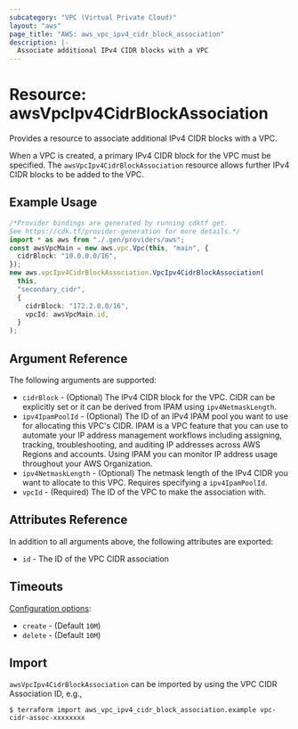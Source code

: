```yaml
---
subcategory: "VPC (Virtual Private Cloud)"
layout: "aws"
page_title: "AWS: aws_vpc_ipv4_cidr_block_association"
description: |-
  Associate additional IPv4 CIDR blocks with a VPC
---
```


# Resource: awsVpcIpv4CidrBlockAssociation

Provides a resource to associate additional IPv4 CIDR blocks with a VPC.

When a VPC is created, a primary IPv4 CIDR block for the VPC must be specified.
The `awsVpcIpv4CidrBlockAssociation` resource allows further IPv4 CIDR blocks to be added to the VPC.

## Example Usage

```typescript
/*Provider bindings are generated by running cdktf get.
See https://cdk.tf/provider-generation for more details.*/
import * as aws from "./.gen/providers/aws";
const awsVpcMain = new aws.vpc.Vpc(this, "main", {
  cidrBlock: "10.0.0.0/16",
});
new aws.vpcIpv4CidrBlockAssociation.VpcIpv4CidrBlockAssociation(
  this,
  "secondary_cidr",
  {
    cidrBlock: "172.2.0.0/16",
    vpcId: awsVpcMain.id,
  }
);

```

## Argument Reference

The following arguments are supported:

* `cidrBlock` - (Optional) The IPv4 CIDR block for the VPC. CIDR can be explicitly set or it can be derived from IPAM using `ipv4NetmaskLength`.
* `ipv4IpamPoolId` - (Optional) The ID of an IPv4 IPAM pool you want to use for allocating this VPC's CIDR. IPAM is a VPC feature that you can use to automate your IP address management workflows including assigning, tracking, troubleshooting, and auditing IP addresses across AWS Regions and accounts. Using IPAM you can monitor IP address usage throughout your AWS Organization.
* `ipv4NetmaskLength` - (Optional) The netmask length of the IPv4 CIDR you want to allocate to this VPC. Requires specifying a `ipv4IpamPoolId`.
* `vpcId` - (Required) The ID of the VPC to make the association with.

## Attributes Reference

In addition to all arguments above, the following attributes are exported:

* `id` - The ID of the VPC CIDR association

## Timeouts

[Configuration options](https://developer.hashicorp.com/terraform/language/resources/syntax#operation-timeouts):

* `create` - (Default `10M`)
* `delete` - (Default `10M`)

## Import

`awsVpcIpv4CidrBlockAssociation` can be imported by using the VPC CIDR Association ID, e.g.,

```console
$ terraform import aws_vpc_ipv4_cidr_block_association.example vpc-cidr-assoc-xxxxxxxx
```
